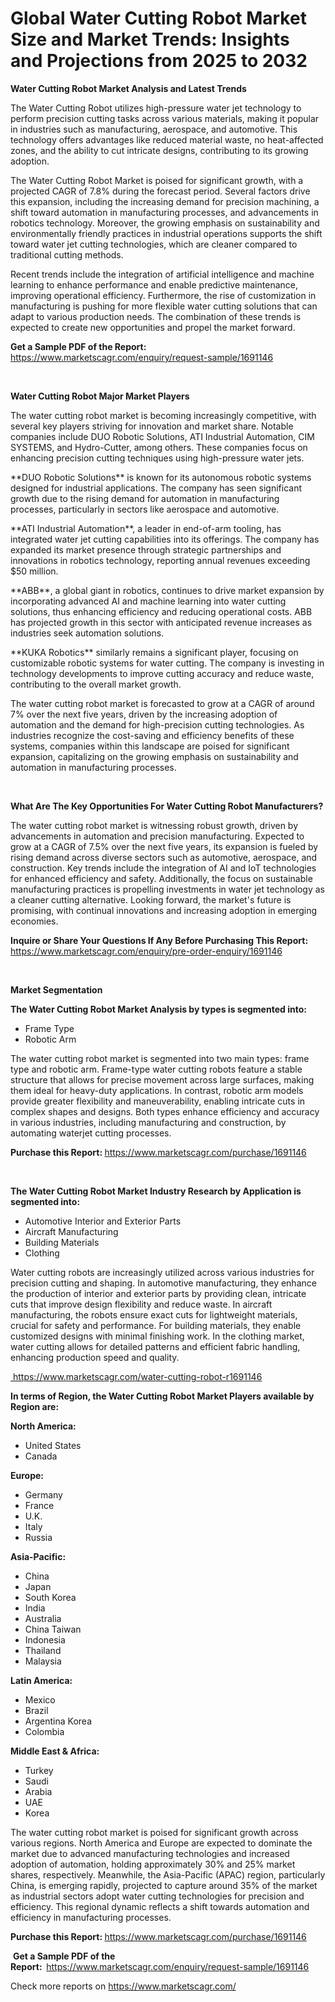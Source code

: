 <p><h1>Global Water Cutting Robot Market Size and Market Trends: Insights and Projections from 2025 to 2032</h1></p><p><strong>Water Cutting Robot Market Analysis and Latest Trends</strong></p>
<p><p>The Water Cutting Robot utilizes high-pressure water jet technology to perform precision cutting tasks across various materials, making it popular in industries such as manufacturing, aerospace, and automotive. This technology offers advantages like reduced material waste, no heat-affected zones, and the ability to cut intricate designs, contributing to its growing adoption.</p><p>The Water Cutting Robot Market is poised for significant growth, with a projected CAGR of 7.8% during the forecast period. Several factors drive this expansion, including the increasing demand for precision machining, a shift toward automation in manufacturing processes, and advancements in robotics technology. Moreover, the growing emphasis on sustainability and environmentally friendly practices in industrial operations supports the shift toward water jet cutting technologies, which are cleaner compared to traditional cutting methods.</p><p>Recent trends include the integration of artificial intelligence and machine learning to enhance performance and enable predictive maintenance, improving operational efficiency. Furthermore, the rise of customization in manufacturing is pushing for more flexible water cutting solutions that can adapt to various production needs. The combination of these trends is expected to create new opportunities and propel the market forward.</p></p>
<p><strong>Get a Sample PDF of the Report:&nbsp;</strong> <a href="https://www.marketscagr.com/enquiry/request-sample/1691146?utm_campaign=3580&utm_medium=2&utm_source=Github&utm_content=ia&utm_term=26032025&utm_id=water-cutting-robot">https://www.marketscagr.com/enquiry/request-sample/1691146</a></p>
<p>&nbsp;</p>
<p><strong>Water Cutting Robot Major Market Players</strong></p>
<p><p>The water cutting robot market is becoming increasingly competitive, with several key players striving for innovation and market share. Notable companies include DUO Robotic Solutions, ATI Industrial Automation, CIM SYSTEMS, and Hydro-Cutter, among others. These companies focus on enhancing precision cutting techniques using high-pressure water jets.</p><p>**DUO Robotic Solutions** is known for its autonomous robotic systems designed for industrial applications. The company has seen significant growth due to the rising demand for automation in manufacturing processes, particularly in sectors like aerospace and automotive.</p><p>**ATI Industrial Automation**, a leader in end-of-arm tooling, has integrated water jet cutting capabilities into its offerings. The company has expanded its market presence through strategic partnerships and innovations in robotics technology, reporting annual revenues exceeding $50 million.</p><p>**ABB**, a global giant in robotics, continues to drive market expansion by incorporating advanced AI and machine learning into water cutting solutions, thus enhancing efficiency and reducing operational costs. ABB has projected growth in this sector with anticipated revenue increases as industries seek automation solutions.</p><p>**KUKA Robotics** similarly remains a significant player, focusing on customizable robotic systems for water cutting. The company is investing in technology developments to improve cutting accuracy and reduce waste, contributing to the overall market growth.</p><p>The water cutting robot market is forecasted to grow at a CAGR of around 7% over the next five years, driven by the increasing adoption of automation and the demand for high-precision cutting technologies. As industries recognize the cost-saving and efficiency benefits of these systems, companies within this landscape are poised for significant expansion, capitalizing on the growing emphasis on sustainability and automation in manufacturing processes.</p></p>
<p>&nbsp;</p>
<p><strong>What Are The Key Opportunities For Water Cutting Robot Manufacturers?</strong></p>
<p><p>The water cutting robot market is witnessing robust growth, driven by advancements in automation and precision manufacturing. Expected to grow at a CAGR of 7.5% over the next five years, its expansion is fueled by rising demand across diverse sectors such as automotive, aerospace, and construction. Key trends include the integration of AI and IoT technologies for enhanced efficiency and safety. Additionally, the focus on sustainable manufacturing practices is propelling investments in water jet technology as a cleaner cutting alternative. Looking forward, the market's future is promising, with continual innovations and increasing adoption in emerging economies.</p></p>
<p><strong>Inquire or Share Your Questions If Any Before Purchasing This Report:</strong> <a href="https://www.marketscagr.com/enquiry/pre-order-enquiry/1691146?utm_campaign=3580&utm_medium=2&utm_source=Github&utm_content=ia&utm_term=26032025&utm_id=water-cutting-robot">https://www.marketscagr.com/enquiry/pre-order-enquiry/1691146</a></p>
<p>&nbsp;</p>
<p><strong>Market Segmentation</strong></p>
<p><strong>The Water Cutting Robot Market Analysis by types is segmented into:</strong></p>
<p><ul><li>Frame Type</li><li>Robotic Arm</li></ul></p>
<p><p>The water cutting robot market is segmented into two main types: frame type and robotic arm. Frame-type water cutting robots feature a stable structure that allows for precise movement across large surfaces, making them ideal for heavy-duty applications. In contrast, robotic arm models provide greater flexibility and maneuverability, enabling intricate cuts in complex shapes and designs. Both types enhance efficiency and accuracy in various industries, including manufacturing and construction, by automating waterjet cutting processes.</p></p>
<p><strong>Purchase this Report:&nbsp;</strong><a href="https://www.marketscagr.com/purchase/1691146?utm_campaign=3580&utm_medium=2&utm_source=Github&utm_content=ia&utm_term=26032025&utm_id=water-cutting-robot">https://www.marketscagr.com/purchase/1691146</a></p>
<p>&nbsp;</p>
<p><strong>The Water Cutting Robot Market Industry Research by Application is segmented into:</strong></p>
<p><ul><li>Automotive Interior and Exterior Parts</li><li>Aircraft Manufacturing</li><li>Building Materials</li><li>Clothing</li></ul></p>
<p><p>Water cutting robots are increasingly utilized across various industries for precision cutting and shaping. In automotive manufacturing, they enhance the production of interior and exterior parts by providing clean, intricate cuts that improve design flexibility and reduce waste. In aircraft manufacturing, the robots ensure exact cuts for lightweight materials, crucial for safety and performance. For building materials, they enable customized designs with minimal finishing work. In the clothing market, water cutting allows for detailed patterns and efficient fabric handling, enhancing production speed and quality.</p></p>
<p><a href="https://www.marketscagr.com/water-cutting-robot-r1691146?utm_campaign=3580&utm_medium=2&utm_source=Github&utm_content=ia&utm_term=26032025&utm_id=water-cutting-robot">&nbsp;https://www.marketscagr.com/water-cutting-robot-r1691146</a></p>
<p><strong>In terms of Region, the Water Cutting Robot Market Players available by Region are:</strong></p>
<p>
    <p> <strong> North America: </strong>
        <ul>
            <li>United States</li>
            <li>Canada</li>
        </ul>
        </p> 
    <p> <strong> Europe: </strong>
        <ul>
            <li>Germany</li>
            <li>France</li>
            <li>U.K.</li>
            <li>Italy</li>
            <li>Russia</li>
        </ul>
        </p> 
    <p> <strong> Asia-Pacific: </strong>
        <ul>
            <li>China</li>
            <li>Japan</li>
            <li>South Korea</li>
            <li>India</li>
            <li>Australia</li>
            <li>China Taiwan</li>
            <li>Indonesia</li>
            <li>Thailand</li>
            <li>Malaysia</li>
        </ul>
        </p> 
    <p> <strong> Latin America: </strong>
        <ul>
            <li>Mexico</li>
            <li>Brazil</li>
            <li>Argentina Korea</li>
            <li>Colombia</li>
        </ul>
        </p> 
    <p> <strong> Middle East & Africa: </strong>
        <ul>
            <li>Turkey</li>
            <li>Saudi</li>
            <li>Arabia</li>
            <li>UAE</li>
            <li>Korea</li>
        </ul>
    </p>
    </p>
<p><p>The water cutting robot market is poised for significant growth across various regions. North America and Europe are expected to dominate the market due to advanced manufacturing technologies and increased adoption of automation, holding approximately 30% and 25% market shares, respectively. Meanwhile, the Asia-Pacific (APAC) region, particularly China, is emerging rapidly, projected to capture around 35% of the market as industrial sectors adopt water cutting technologies for precision and efficiency. This regional dynamic reflects a shift towards automation and efficiency in manufacturing processes.</p></p>
<p><strong>Purchase this Report: </strong><a href="https://www.marketscagr.com/purchase/1691146?utm_campaign=3580&utm_medium=2&utm_source=Github&utm_content=ia&utm_term=26032025&utm_id=water-cutting-robot">https://www.marketscagr.com/purchase/1691146</a></p>
<p>&nbsp;<strong>Get a Sample PDF of the Report:&nbsp;&nbsp;</strong><a href="https://www.marketscagr.com/enquiry/request-sample/1691146?utm_campaign=3580&utm_medium=2&utm_source=Github&utm_content=ia&utm_term=26032025&utm_id=water-cutting-robot">https://www.marketscagr.com/enquiry/request-sample/1691146</a></p>
<p><strong></strong></p>
<p>Check more reports on <a href="https://www.marketscagr.com/?utm_campaign=3580&utm_medium=2&utm_source=Github&utm_content=ia&utm_term=26032025&utm_id=water-cutting-robot">https://www.marketscagr.com/</a></p>